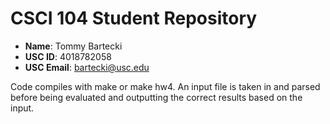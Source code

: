 # CSCI 104 Student Repository

- **Name**: Tommy Bartecki
- **USC ID**: 4018782058
- **USC Email**: bartecki@usc.edu

 Code compiles with make or make hw4. An input file is taken in and parsed before being evaluated and outputting the correct results based on the input.
